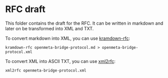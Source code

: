 # RFC draft

This folder contains the draft for the RFC. It can be written in markdown and later on be transformed into XML and TXT.

To convert markdown into XML, you can use [kramdown-rfc](https://github.com/cabo/kramdown-rfc):

    kramdown-rfc openmeta-bridge-protocol.md > openmeta-bridge-protocol.xml
    
To convert XML into ASCII TXT, you can use [xml2rfc](https://github.com/ietf-tools/xml2rfc):

    xml2rfc openmeta-bridge-protocol.xml